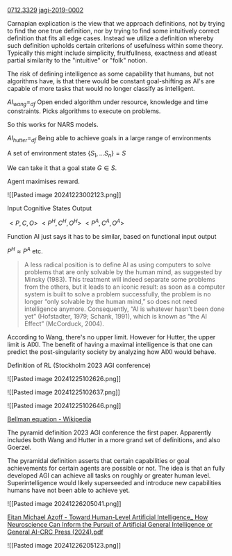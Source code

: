 

[0712.3329](https://arxiv.org/pdf/0712.3329)
[jagi-2019-0002](https://intapi.sciendo.com/pdf/10.2478/jagi-2019-0002)


Carnapian explication is the view that we approach definitions, not by trying to find the one true definition, nor by trying to find some intuitively correct definition that fits all edge cases. Instead we utilize a definition whereby such definition upholds certain criterions of usefulness within some theory. Typically this might include simplicity, fruitfullness, exactness and atleast partial similarity to the "intuitive" or "folk" notion. 



The risk of defining intelligence as some capability that humans, but not algorithms have, is that there would be constant goal-shifting as AI's are capable of more tasks that would no longer classify as intelligent.


$AI_{wang} =_{df}$ Open ended algorithm under resource, knowledge and time constraints. Picks algorithms to execute on problems. 


So this works for NARS models. 



$AI_{hutter} =_{df}$ Being able to achieve goals in a large range of environments


A set of environment states $\{S_1,\dots S_n\} = S$ 

We can take it that a goal state $G\in S$.

Agent maximises reward. 






![[Pasted image 20241223002123.png]]


Input 
Cognitive States
Output

$<P,C,O>$
$<P^H,C^H,O^H>$
$<P^A,C^A,O^A>$

Function AI just says it has to be similar, based on functional input output 

$P^H\approx P^A$ etc.

> A less radical position is to define AI as using computers to solve problems that are only solvable by the human mind, as suggested by Minsky (1983). This treatment will indeed separate some problems from the others, but it leads to an iconic result: as soon as a computer system is built to solve a problem successfully, the problem is no longer “only solvable by the human mind,” so does not need intelligence anymore. Consequently, “AI is whatever hasn’t been done yet” (Hofstadter, 1979; Schank, 1991), which is known as “the AI Effect” (McCorduck, 2004).






According to Wang, there's no upper limit. However for Hutter, the upper limit is AIXI. The benefit of having a maximal intelligence is that one can predict the post-singularity society by analyzing how AIXI would behave. 






Definition of RL (Stockholm 2023 AGI conference)

![[Pasted image 20241225102626.png]]

![[Pasted image 20241225102637.png]]

![[Pasted image 20241225102646.png]]

[Bellman equation - Wikipedia](https://en.wikipedia.org/wiki/Bellman_equation)


The pyramid definition 2023 AGI conference the first paper. Apparently includes both Wang and Hutter in a more grand set of definitions, and also Goerzel. 



The pyramidal definition asserts that certain capabilities or goal achievements for certain agents are possible or not. The idea is that an fully developed AGI can achieve all tasks on roughly or greater human level. Superintelligence would likely superseeded and introduce new capabilities humans have not been able to achieve yet. 








![[Pasted image 20241226205041.png]]

[Eitan Michael Azoff - Toward Human-Level Artificial Intelligence_ How Neuroscience Can Inform the Pursuit of Artificial General Intelligence or General AI-CRC Press (2024).pdf](file:///C:/Users/offic/Downloads/Eitan%20Michael%20Azoff%20-%20Toward%20Human-Level%20Artificial%20Intelligence_%20How%20Neuroscience%20Can%20Inform%20the%20Pursuit%20of%20Artificial%20General%20Intelligence%20or%20General%20AI-CRC%20Press%20(2024).pdf)

![[Pasted image 20241226205123.png]]